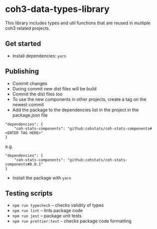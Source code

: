 # coh3-data-types-library

This library includes types and util functions that are reused in multiple coh3 related projects. 

## Get started

- Install dependencies: `yarn`

## Publishing

- Commit changes
- During commit new dist files will be build
- Commit the dist files too
- To use the new components in other projects, create a tag on the newest commit
- Add the package to the dependencies list in the project in the package.json file 
```
"dependencies": {
    "coh-stats-components": "github:cohstats/coh-stats-components#<ENTER TAG HERE>"
}
```
e.g.
```
"dependencies": {
    "coh-stats-components": "github:cohstats/coh-stats-components#0.0.1"
}
```
- Install the package with ``yarn``

## Testing scripts

- `npm run typecheck` – checks validity of types
- `npm run lint` – lints package code
- `npm run jest` – package unit tests
- `npm run prettier:test` – checks package code formatting
